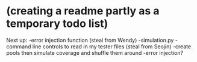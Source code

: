 # (creating a readme partly as a temporary todo list)

Next up: 
    -error injection function (steal from Wendy)
    -simulation.py
        -command line controls to read in my tester files (steal from Seojin)
        -create pools then simulate coverage and shuffle them around
        -error injection?